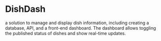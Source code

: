 # DishDash
 a solution to manage and display dish information, including creating a database, API, and a front-end dashboard. The dashboard allows toggling the published status of dishes and show real-time updates.

